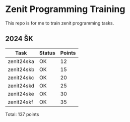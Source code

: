# Zenit Programming Training

This repo is for me to train zenit programming tasks.

## 2024 ŠK

| Task | Status | Points |
| --- | --- | --- |
| zenit24ska | OK | 12 |
| zenit24skb | OK | 15 |
| zenit24skc | OK | 20 |
| zenit24skd | OK | 25 |
| zenit24ske | OK | 30 |
| zenit24skf | OK | 35 |

Total: 137 points
